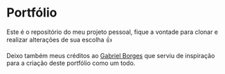 # Portfólio

Este é o repositório do meu projeto pessoal, fique a vontade para clonar e realizar alterações de sua escolha 👍

Deixo também meus créditos ao [Gabriel Borges](https://www.gbdev.me) que serviu de inspiração para a criação deste portfólio como um todo.
